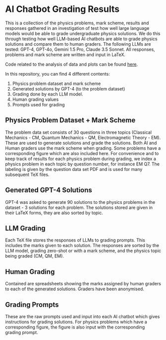 # AI Chatbot Grading Results

This is a collection of the physics problems, mark scheme, results and responses gathered in an investigation of test how well large language models would be able to grade undergraduate physics solutions. We do this through testing how well LLM-based AI chatbots are able to grade physics solutions and compare them to human graders. The following LLMs are tested: GPT-4, GPT-4o, Gemini 1.5 Pro, Claude 3.5 Sonnet. All responses, problems and mark scheme are written and input in LaTeX. 

Code related to the analysis of data and plots can be found [here](https://github.com/faraazakhtar185/LLM_Grader_Analysis.git).

In this repository, you can find 4 different contents:

1. Physics problem dataset and mark scheme
2. Generated solutions by GPT-4 (to the problem dataset)
3. Grading done by each LLM model.
4. Human grading values
5. Prompts used for grading

## Physics Problem Dataset + Mark Scheme
The problem data set consists of 30 questions in three topics (Classical Mechanics - CM, Quantum Mechanics - QM, Electromagnetic Theory - EM). These are used to generate solutions and grade the solutions. Both AI and Human graders use the mark scheme when grading. Some problems have a corresponding figure which are also included here. For convenience and to keep track of results for each physics problem during grading, we index a physics problem in each topic by question number, for instance EM Q7. The labeling is given by the question data set PDF and is used for many subsequent TeX files.

## Generated GPT-4 Solutions
GPT-4 was asked to generate 90 solutions to the physics problems in the dataset - 3 solutions for each problem. The solutions stored are given in their LaTeX forms, they are also sorted by topic.

## LLM Grading 
Each TeX file stores the responses of LLMs to grading prompts. This includes the marks given to each solution. The responses are sorted by the LLM model, grading zero-shot or with a mark scheme, and the physics topic being graded (CM, QM, EM).

## Human Grading
Contained are spreadsheets showing the marks assigned by human graders to each of the generated solutions. Graders have been anonymised.

## Grading Prompts
These are the raw prompts used and input into each AI chatbot which gives instructions for grading solutions. For physics problems which have a corresponding figure, the figure is also input with the corresponding grading prompt.
